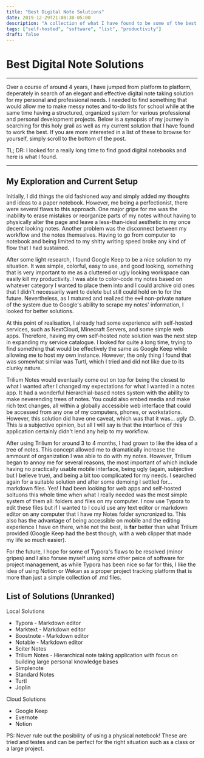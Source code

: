 ```yaml
---
title: "Best Digital Note Solutions"
date: 2019-12-29T21:08:30-05:00
description: "A collection of what I have found to be some of the best note taking solutions avaliable for both personal and professional use. Some are self-hosted and others are collecting your data :P"
tags: ["self-hosted", "software", "list", "productivity"]
draft: false
---
```


# Best Digital Note Solutions

---

Over a course of around 4 years, I have jumped from platform to platform, deperately in search of an elegant and effective digital note taking solution for my personal and professional needs. I needed to find something that would allow me to make messy notes and to-do lists for school while at the same time having a structured, organized system for various professional and personal development projects. Below is a synopsis of my journey in searching for this holy grail as well as my current solution that I have found to work the best. If you are more interested in a list of these to browse for yourself, simply scroll to the bottom of the post.

TL; DR: I looked for a really long time to find good digital notebooks and here is what I found.

---

## My Exploration and Current Setup

Initially, I did things the old fashioned way and simply added my thoughts and ideas to a paper notebook. However, me being a perfectionist, there were several flaws to this approach. One major gripe for me was the inability to erase mistakes or reorganize parts of my notes without having to physically alter the page and leave a less-than-ideal aesthetic in my once decent looking notes. Another problem was the disconnect between my workflow and the notes themselves. Having to go from computer to notebook and being limited to my shitty writing speed broke any kind of flow that I had sustained.

After some light research, I found Google Keep to be a nice solution to my situation. It was simple, colorful, easy to use, and good looking, something that is very important to me as a cluttered or ugly looking workspace can easily kill my productivity. I was able to color-code my notes based on whatever category I wanted to place them into and I could archive old ones that I didn't necessarily want to delete but still could hold on to for the future. Nevertheless, as I matured and realized the ~~evil~~ non-private nature of the system due to Google's ability to scrape my notes' information, I looked for better solutions.

At this point of realisation, I already had some experience with self-hosted services, such as NextCloud, Minecraft Servers, and some simple web apps. Therefore, having my own self-hosted note solution was the next step in expanding my service catalogue. I looked for quite a long time, trying to find something that would be effectively the same as Google Keep while allowing me to host my own instance. However, the only thing I found that was somewhat similar was Turtl, which I tried and did not like due to its clunky nature.

Trilium Notes would eventually come out on top for being the closest to what I wanted after I changed my expectations for what I wanted in a notes app. It had a wonderful hierarchial-based notes system with the ability to make neverending trees of notes. You could also embed media and make rich text changes, all within a globally accessible web interface that could be accessed from any one of my computers, phones, or workstations. However, this solution did have one caveat, which was that it was... *ugly* :disappointed:. This *is* a subjective opinion, but all I will say is that the interface of this application certainly didn't lend any help to my workflow.

After using Trilium for around 3 to 4 months, I had grown to like the idea of a tree of notes. This concept allowed me to dramatically increase the ammount of organization I was able to do with my notes. However, Trilium began to annoy me for several reasons, the most important of which include having no practically usable mobile interface, being ugly (again, subjective but I believe true), and being a bit too complicated for my needs. I searched again for a suitable solution and after some demoing I settled for... markdown files. Yes! I had been looking for web apps and self-hosted soltuons this whole time when what I really needed was the most simple system of them all: folders and files on my computer. I now use Typora to edit these files but if I wanted to I could use any text editor or markdown editor on any computer that I have my Notes folder syncronized to. This also has the advantage of being accessible on mobile and the editing experience I have on there, while not the best, is **far** better than what Trilium provided (Google Keep had the best though, with a web clipper that made my life so much easier).

For the future, I hope for some of Typora's flaws to be resolved (minor gripes) and I also forsee myself using some other peice of software for project management, as while Typora has been nice so far for this, I like the idea of using Notion or Wekan as a proper project tracking platform that is more than just a simple collection of .md files.

## List of Solutions (Unranked)

Local Solutions

- Typora - Markdown editor
- Marktext - Markdown editor
- Boostnote - Markdown editor
- Notable - Markdown editor
- Sciter Notes
- Trilium Notes - Hierarchical note taking application with focus on building large personal knowledge bases
- Simplenote
- Standard Notes
- Turtl
- Joplin

Cloud Solutions

- Google Keep
- Evernote
- Notion

PS: Never rule out the posibility of using a physical notebook! These are tried and testes and can be perfect for the right situation such as a class or a large project.

